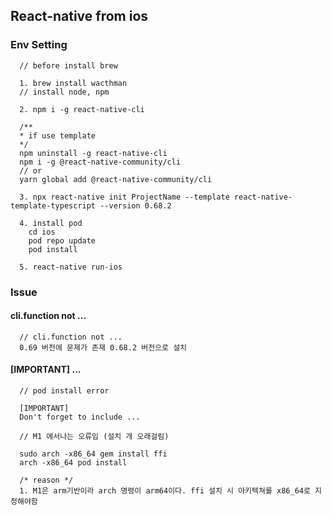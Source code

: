 ## React-native from ios

### Env Setting

```
  // before install brew

  1. brew install wacthman
  // install node, npm

  2. npm i -g react-native-cli

  /**
  * if use template
  */
  npm uninstall -g react-native-cli
  npm i -g @react-native-community/cli
  // or
  yarn global add @react-native-community/cli

  3. npx react-native init ProjectName --template react-native-template-typescript --version 0.68.2

  4. install pod
    cd ios
    pod repo update
    pod install

  5. react-native run-ios
```

### Issue

#### cli.function not ...

```
  // cli.function not ...
  0.69 버전에 문제가 존재 0.68.2 버전으로 설치
```

#### [IMPORTANT] ...

```
  // pod install error

  [IMPORTANT]
  Don't forget to include ...

  // M1 에서나는 오류임 (설치 개 오래걸림)

  sudo arch -x86_64 gem install ffi
  arch -x86_64 pod install

  /* reason */
  1. M1은 arm기반이라 arch 명령이 arm64이다. ffi 설치 시 아키텍쳐를 x86_64로 지정해야함
```

####
